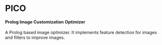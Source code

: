 # PICO
#### Prolog Image Customization Optimizer

A Prolog based image optimizer.
It implements feature detection for images and filters to improve images.
